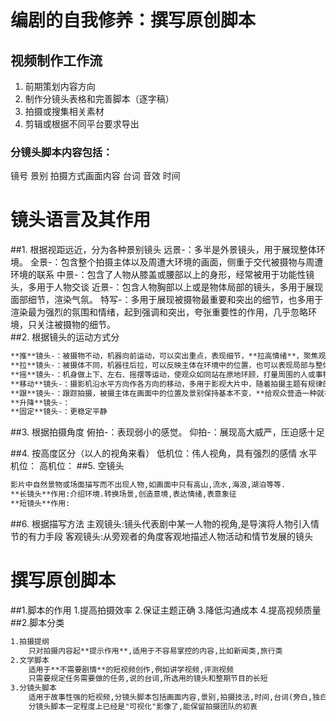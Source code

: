 # 编剧的自我修养：撰写原创脚本

## 视频制作工作流
1. 前期策划内容方向
2. 制作分镜头表格和完善脚本（逐字稿）
3. 拍摄或搜集相关素材
4. 剪辑或根据不同平台要求导出

### **分镜头脚本内容**包括：
镜号 景别 拍摄方式画面内容 台词 音效 时间

# 镜头语言及其作用
##1. 根据视距远近，分为各种景别镜头
	远景-：多半是外景镜头，用于展现整体环境。
	全景-：包含整个拍摄主体以及周遭大环境的画面，侧重于交代被摄物与周遭环境的联系
	中景-：包含了人物从膝盖或腰部以上的身形，经常被用于功能性镜头，多用于人物交谈
	近景-：包含人物胸部以上或是物体局部的镜头，多用于展现面部细节，渲染气氛。
	特写-：多用于展现被摄物最重要和突出的细节，也多用于渲染最为强烈的氛围和情绪，起到强调和突出，夸张重要性的作用，几乎忽略环境，只关注被摄物的细节。  
##2. 根据镜头的运动方式分
```markdown
**推**镜头-：被摄物不动，机器向前运动，可以突出重点，表现细节，**拉高情绪**，聚焦观众注意力
**拉**镜头-：被摄体不同，机器往后拉，可以反映主体在环境中的位置，也可以表现局部与整体的关系
**摇**镜头-：机身做上下、左右、摇摆等运动，使观众如同站在原地环顾，打量周围的人或事物，可以**表现一些大环境**
**移动**镜头-：摄影机沿水平方向作各方向的移动，多用于影视大片中，随着拍摄主题有规律的移动，**给观众置身其中的感觉**，增强视觉震撼力。
**跟**镜头-：跟踪拍摄，被摄主体在画面中的位置及景别保持基本不变，**给观众营造一种就在被摄主体后面的感觉**
**升降**镜头-：
**固定**镜头-：更稳定平静
```

##3. 根据拍摄角度
    俯拍-：表现弱小的感觉。
    仰拍-：展现高大威严，压迫感十足

##4. 按高度区分（以人的视角来看）
    低机位：伟人视角，具有强烈的感情
    水平机位：
    高机位：
##5. 空镜头
```markdown
影片中自然景物或场面描写而不出现人物,如画面中只有高山,流水,海浪,湖泊等等.
**长镜头**作用:介绍环境.转换场景,创造意境,表达情绪,表意象征
**短镜头**作用:
```
##6. 根据描写方法 
    主观镜头:镜头代表剧中某一人物的视角,是导演将人物引入情节的有力手段
    客观镜头:从旁观者的角度客观地描述人物活动和情节发展的镜头

# 撰写原创脚本
##1.脚本的作用
    1.提高拍摄效率
    2.保证主题正确
    3.降低沟通成本
    4.提高视频质量
##2.脚本分类
```markdown
1.拍摄提纲
    只对拍摄内容起**提示作用**,适用于不容易掌控的内容,比如新闻类,旅行类
2.文学脚本
    适用于**不需要剧情**的短视频创作,例如讲学视频,评测视频
    只需要规定任务需要做的任务,说的台词,所选用的镜头和整期节目的长短
3.分镜头脚本
    适用于故事性强的短视频,分镜头脚本包括画面内容,景别,拍摄技法,时间,台词(旁白,独白,对白),音效等
    分镜头脚本一定程度上已经是"可视化"影像了,能保留拍摄团队的初衷
```

